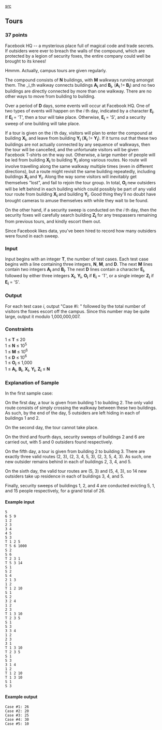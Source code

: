 [src](https://www.facebook.com/hackercup/problems.php?pid=638015132901061&round=180228228840273)

## Tours

### 37 points 

Facebook HQ -- a mysterious place full of magical code and trade secrets. If
outsiders were ever to breach the walls of the compound, which are protected
by a legion of security foxes, the entire company could well be brought to its
knees!

Hmmm. Actually, campus tours are given regularly.

The compound consists of **N** buildings, with **M** walkways running amongst
them. The _i_th walkway connects buildings **A<sub>i</sub>** and
**B<sub>i</sub>**, (**A<sub>i</sub>** != **B<sub>i</sub>**) and no two
buildings are directly connected by more than one walkway. There are no other
ways to move from building to building.

Over a period of **D** days, some events will occur at Facebook HQ. One of two
types of events will happen on the _i_ th day, indicated by a character
**E<sub>i</sub>**. If **E<sub>i</sub>** = 'T', then a tour will take place.
Otherwise, **E<sub>i</sub>** = 'S', and a security sweep of one building will
take place.

If a tour is given on the _i_ th day, visitors will plan to enter the compound
at building **X<sub>i</sub>**, and leave from building **Y<sub>i</sub>**
(**X<sub>i</sub>** != **Y<sub>i</sub>**). If it turns out that these two
buildings are not actually connected by any sequence of walkways, then the
tour will be cancelled, and the unfortunate visitors will be given Facebook
T-shirts on the way out. Otherwise, a large number of people will be led from
building **X<sub>i</sub>** to building **Y<sub>i</sub>** along various routes.
No route will involve travelling along the same walkway multiple times (even
in different directions), but a route might revisit the same building
repeatedly, including buildings **X<sub>i</sub>** and **Y<sub>i</sub>**. Along
the way some visitors will inevitably get themselves "lost", and fail to
rejoin the tour group. In total, **O<sub>i</sub>** new outsiders will be left
behind in each building which could possibly be part of any valid tour route
from building **X<sub>i</sub>** and building **Y<sub>i</sub>**. Good thing
they'll no doubt have brought cameras to amuse themselves with while they wait
to be found.

On the other hand, if a security sweep is conducted on the _i_ th day, then the
security foxes will carefully search building **Z<sub>i</sub>** for any
trespassers remaining from previous tours, and kindly escort them out.

Since Facebook likes data, you've been hired to record how many outsiders were
found in each sweep.

### Input

Input begins with an integer **T**, the number of test cases. Each test case
begins with a line containing three integers, **N**, **M**, and **D**. The
next **M** lines contain two integers **A<sub>i</sub>** and **B<sub>i</sub>**.
The next **D** lines contain a character **E<sub>i</sub>**, followed by either
three integers **X<sub>i</sub>**, **Y<sub>i</sub>**, **O<sub>i</sub>** if
**E<sub>i</sub>** = 'T', or a single integer **Z<sub>i</sub>** if
**E<sub>i</sub>** = 'S'.

### Output

For each test case _i_, output "Case #i: " followed by the total number of
visitors the foxes escort off the campus. Since this number may be quite
large, output it modulo 1,000,000,007.

### Constraints

1 ≤ **T** ≤ 20  
1 ≤ **N** ≤ 10<sup>5</sup>  
1 ≤ **M** ≤ 10<sup>6</sup>  
1 ≤ **D** ≤ 10<sup>6</sup>  
1 ≤ **O<sub>i</sub>** ≤ 1,000  
1 ≤ **A<sub>i</sub>**, **B<sub>i</sub>**, **X<sub>i</sub>**,
**Y<sub>i</sub>**, **Z<sub>i</sub>** ≤ **N**  

### Explanation of Sample

In the first sample case:

On the first day, a tour is given from building 1 to building 2. The only
valid route consists of simply crossing the walkway between these two
buildings. As such, by the end of the day, 5 outsiders are left hiding in each
of buildings 1 and 2.

On the second day, the tour cannot take place.

On the third and fourth days, security sweeps of buildings 2 and 6 are carried
out, with 5 and 0 outsiders found respectively.

On the fifth day, a tour is given from building 2 to building 3. There are
exactly three valid routes (2, 3), (2, 3, 4, 5, 3), (2, 3, 5, 4, 3). As such,
one new outsider remains behind in each of buildings 2, 3, 4, and 5.

On the sixth day, the valid tour routes are (5, 3) and (5, 4, 3), so 14 new
outsiders take up residence in each of buildings 3, 4, and 5.

Finally, security sweeps of buildings 1, 2, and 4 are conducted evicting 5, 1,
and 15 people respectively, for a grand total of 26.

#### Example input

```
5
6 5 9
1 2
2 3
3 4
4 5
5 3
T 1 2 5
T 5 6 1000
S 2
S 6
T 2 3 1
T 5 3 14
S 1
S 2
S 4
2 1 3
1 2
T 1 2 10
S 1
S 2
3 2 4
1 2
2 3
T 1 3 10
T 2 3 5
S 1
S 3
3 3 4
1 2
2 3
3 1
T 1 3 10
T 2 3 5
S 1
S 3
3 1 4
1 2
T 1 2 10
T 1 3 10
S 1
S 3
```

#### Example output

```
Case #1: 26
Case #2: 20
Case #3: 25
Case #4: 30
Case #5: 10
```
